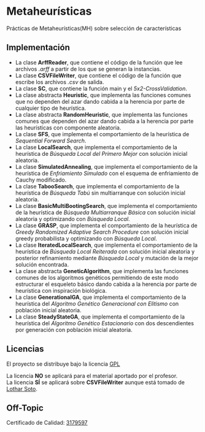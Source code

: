 Metaheurísticas
=============================================

Prácticas de Metaheurísticas(MH) sobre selección de características

Implementación
---------------------------------------------

- La clase **ArffReader**, que contiene el código de la función que lee archivos *.arff* a partir de los que se generan la instancias.  
- La clase **CSVFileWriter**, que contiene el código de la función que escribe los archivos *.csv* de salida.  
- La clase **SC**, que contiene la función main y el *5x2-CrossValidation*.  
- La clase abstracta **Heuristic**, que implementa las funciones comunes que no dependen del azar dando cabida a la herencia por parte de cualquier tipo de heurística.  
- La clase abstracta **RandomHeuristic**, que implementa las funciones comunes que dependen del azar dando cabida a la herencia por parte las heurísticas con componente aleatoria.  
- La clase **SFS**, que implementa el comportamiento de la heurística de *Sequential Forward Search*.  
- La clase **LocalSearch**, que implementa el comportamiento de la heurística de *Búsqueda Local del Primero Mejor* con solución inicial aleatoria.  
- La clase **SimulatedAnnealing**, que implementa el comportamiento de la heurística de *Enfriamiento Simulado* con el esquema de enfriamiento de Cauchy modificado.  
- La clase **TabooSearch**, que implementa el comportamiento de la heurística de *Búsqueda Tabú* sin multiarranque con solución inicial aleatoria.  
- La clase **BasicMultiBootingSearch**, que implementa el comportamiento de la heurística de *Búsqueda Multiarranque Básica* con solución inicial aleatoria y optimizando con *Búsqueda Local*.  
- La clase **GRASP**, que implementa el comportamiento de la heurística de *Greedy Randomized Adaptive Search Procedure* con solución inicial greedy probabilista y optimizando con *Búsqueda Local*.  
- La clase **IteratedLocalSearch**, que implementa el comportamiento de la heurística de *Búsqueda Local Reiterada* con solución inicial aleatoria y posterior refinamiento mediante *Búsqueda Local* y mutación de la mejor solución encontrada.  
- La clase abstracta **GeneticAlgorithm**, que implementa las funciones comunes de los algoritmos genéticos permitiendo de este modo estructurar el esqueleto básico dando cabida a la herencia por parte de heurística con inspiración biológica.  
- La clase **GenerationalGA**, que implementa el comportamiento de la heurística del *Algoritmo Genético Generacional con Elitismo* con población inicial aleatoria.  
- La clase **SteadyStateGA**, que implementa el comportamiento de la heurística del *Algoritmo Genético Estacionario* con dos descendientes por generación con población inicial aleatoria.  

Licencias
---------------------------------------------
El proyecto se distribuye bajo la licencia [GPL](https://github.com/oxcar103/Metaheuristicas/blob/master/LICENSE)

La licencia **NO** se aplicará para el material aportado por el profesor.  
La licencia **SÍ** se aplicará sobre **CSVFileWriter** aunque está tomado de [Lothar Soto](https://github.com/Lothar94).  

Off-Topic
---------------------------------------------

Certificado de Calidad: [3179597](http://github.com/oxcar103/Metaheuristicas/commit/3179597a514cecae327c73c6edd3000d9be9cfa2)
